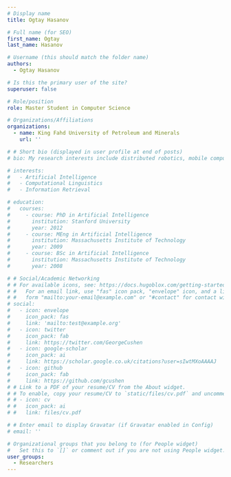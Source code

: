 ```yaml
---
# Display name
title: Ogtay Hasanov

# Full name (for SEO)
first_name: Ogtay
last_name: Hasanov

# Username (this should match the folder name)
authors:
  - Ogtay Hasanov

# Is this the primary user of the site?
superuser: false

# Role/position
role: Master Student in Computer Science

# Organizations/Affiliations
organizations:
  - name: King Fahd University of Petroleum and Minerals
    url: ''

# # Short bio (displayed in user profile at end of posts)
# bio: My research interests include distributed robotics, mobile computing and programmable matter.

# interests:
#   - Artificial Intelligence
#   - Computational Linguistics
#   - Information Retrieval

# education:
#   courses:
#     - course: PhD in Artificial Intelligence
#       institution: Stanford University
#       year: 2012
#     - course: MEng in Artificial Intelligence
#       institution: Massachusetts Institute of Technology
#       year: 2009
#     - course: BSc in Artificial Intelligence
#       institution: Massachusetts Institute of Technology
#       year: 2008

# # Social/Academic Networking
# # For available icons, see: https://docs.hugoblox.com/getting-started/page-builder/#icons
# #   For an email link, use "fas" icon pack, "envelope" icon, and a link in the
# #   form "mailto:your-email@example.com" or "#contact" for contact widget.
# social:
#   - icon: envelope
#     icon_pack: fas
#     link: 'mailto:test@example.org'
#   - icon: twitter
#     icon_pack: fab
#     link: https://twitter.com/GeorgeCushen
#   - icon: google-scholar
#     icon_pack: ai
#     link: https://scholar.google.co.uk/citations?user=sIwtMXoAAAAJ
#   - icon: github
#     icon_pack: fab
#     link: https://github.com/gcushen
# # Link to a PDF of your resume/CV from the About widget.
# # To enable, copy your resume/CV to `static/files/cv.pdf` and uncomment the lines below.
# # - icon: cv
# #   icon_pack: ai
# #   link: files/cv.pdf

# # Enter email to display Gravatar (if Gravatar enabled in Config)
# email: ''

# Organizational groups that you belong to (for People widget)
#   Set this to `[]` or comment out if you are not using People widget.
user_groups:
  - Researchers
---
```


<!-- Fatimah is a professor of artificial intelligence at the Stanford AI Lab. His research interests include distributed robotics, mobile computing and programmable matter. He leads the Robotic Neurobiology group, which develops self-reconfiguring robots, systems of self-organizing robots, and mobile sensor networks. -->
